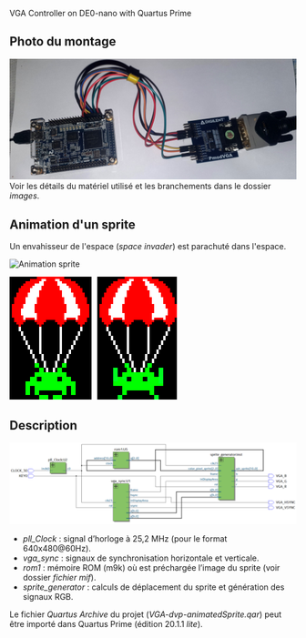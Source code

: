 VGA Controller on DE0-nano with Quartus Prime

## Photo du montage
![Photo du montage](/images/photo-montage.jpg?raw=true "Photo du montage")
Voir les détails du matériel utilisé et les branchements dans le dossier *images*.


## Animation d'un sprite
Un envahisseur de l'espace (*space invader*) est parachuté dans l'espace.

![Animation sprite](/videos/FPGAanimatedSprite.gif?raw=true "Animation sprite")

![sprite](/images/invaders_parachute.gif?raw=true "sprite")

## Description

![schema RTL](/images/rtl_view_sprite.png?raw=true "Analyse RTL")

- *pll_Clock* : signal d’horloge à 25,2 MHz (pour le format 640x480@60Hz).
- *vga_sync* : signaux de synchronisation horizontale et verticale.
- *rom1* : mémoire ROM (m9k) où est préchargée l’image du sprite (voir dossier *fichier mif*).
- *sprite_generator* : calculs de déplacement du sprite et génération des signaux RGB.

Le fichier *Quartus Archive*  du projet (*VGA-dvp-animatedSprite.qar*) peut être importé dans Quartus Prime (édition 20.1.1 *lite*).
